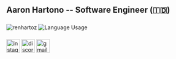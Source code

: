 <h2 align="left">Aaron Hartono -- Software Engineer (🇮🇩)</h2>

###

<span>
  <img align="center" src="https://github-readme-stats.vercel.app/api?username=renhartoz&show_icons=true&theme=highcontrast&include_all_commits=true&hide_border=true" alt="renhartoz" />
  <img align="center" src="https://github-readme-stats.vercel.app/api/top-langs?username=renhartoz&locale=en&hide_title=false&layout=compact&langs_count=5&theme=highcontrast&hide_border=true" alt="Language Usage"  />
</span>

###

<div align="center">
  
</div>

###

<div align="left">
  <a href="https://instagram.com/aaronh28"><img src="https://img.shields.io/static/v1?message=Instagram&logo=instagram&label=&color=E4405F&logoColor=white&labelColor=&style=for-the-badge" height="35" alt="instagram logo"  /></a>
  <a href="https://discord.com/users/793773283451469844"><img src="https://img.shields.io/static/v1?message=Discord&logo=discord&label=&color=7289DA&logoColor=white&labelColor=&style=for-the-badge" height="35" alt="discord logo"  /></a>
  <a href="mailto:aaronhartono28@gmail.com?subject=Message%20for%20renhartoz"><img src="https://img.shields.io/static/v1?message=Gmail&logo=gmail&label=&color=D14836&logoColor=white&labelColor=&style=for-the-badge" height="35" alt="gmail logo"  /></a>
</div>

###
